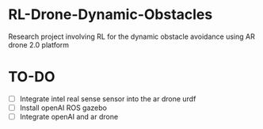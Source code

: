 # RL-Drone-Dynamic-Obstacles
Research project involving RL for the dynamic obstacle avoidance using AR drone 2.0 platform 

# TO-DO
- [ ] Integrate intel real sense sensor into the ar drone urdf
- [ ] Install openAI ROS gazebo  
- [ ] Integrate openAI and ar drone 
